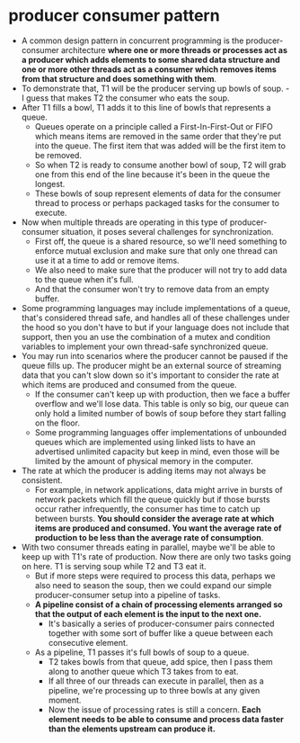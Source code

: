 # producer consumer pattern

- A common design pattern in concurrent programming is the producer-consumer architecture **where one or more threads or processes act as a producer which adds elements to some shared data structure and one or more other threads act as a consumer which removes items from that structure and does something with them**.
- To demonstrate that, T1 will be the producer serving up bowls of soup. - I guess that makes T2 the consumer who eats the soup.
- After T1 fills a bowl, T1 adds it to this line of bowls that represents a queue.
  - Queues operate on a principle called a First-In-First-Out or FIFO which means items are removed in the same order that they're put into the queue. The first item that was added will be the first item to be removed.
  - So when T2 is ready to consume another bowl of soup, T2 will grab one from this end of the line because it's been in the queue the longest.
  - These bowls of soup represent elements of data for the consumer thread to process or perhaps packaged tasks for the consumer to execute.
- Now when multiple threads are operating in this type of producer-consumer situation, it poses several challenges for synchronization.
  - First off, the queue is a shared resource, so we'll need something to enforce mutual exclusion and make sure that only one thread can use it at a time to add or remove items.
  - We also need to make sure that the producer will not try to add data to the queue when it's full.
  - And that the consumer won't try to remove data from an empty buffer.
- Some programming languages may include implementations of a queue, that's considered thread safe, and handles all of these challenges under the hood so you don't have to but if your language does not include that support, then you an use the combination of a mutex and condition variables to implement your own thread-safe synchronized queue.
- You may run into scenarios where the producer cannot be paused if the queue fills up. The producer might be an external source of streaming data that you can't slow down so it's important to consider the rate at which items are produced and consumed from the queue.
  - If the consumer can't keep up with production, then we face a buffer overflow and we'll lose data. This table is only so big, our queue can only hold a limited number of bowls of soup before they start falling on the floor.
  - Some programming languages offer implementations of unbounded queues which are implemented using linked lists to have an advertised unlimited capacity but keep in mind, even those will be limited by the amount of physical memory in the computer.
- The rate at which the producer is adding items may not always be consistent.
  - For example, in network applications, data might arrive in bursts of network packets which fill the queue quickly but if those bursts occur rather infrequently, the consumer has time to catch up between bursts. **You should consider the average rate at which items are produced and consumed. You want the average rate of production to be less than the average rate of consumption**.
- With two consumer threads eating in parallel, maybe we'll be able to keep up with T1's rate of production. Now there are only two tasks going on here. T1 is serving soup while T2 and T3 eat it.
  - But if more steps were required to process this data, perhaps we also need to season the soup, then we could expand our simple producer-consumer setup into a pipeline of tasks.
  - **A pipeline consist of a chain of processing elements arranged so that the output of each element is the input to the next one.**
    -  It's basically a series of producer-consumer pairs connected together with some sort of buffer like a queue between each consecutive element.
  - As a pipeline, T1 passes it's full bowls of soup to a queue.
    - T2 takes bowls from that queue, add spice, then I pass them along to another queue which T3 takes from to eat.
    - If all three of our threads can execute in parallel, then as a pipeline, we're processing up to three bowls at any given moment.
    - Now the issue of processing rates is still a concern. **Each element needs to be able to consume and process data faster than the elements upstream can produce it.**
